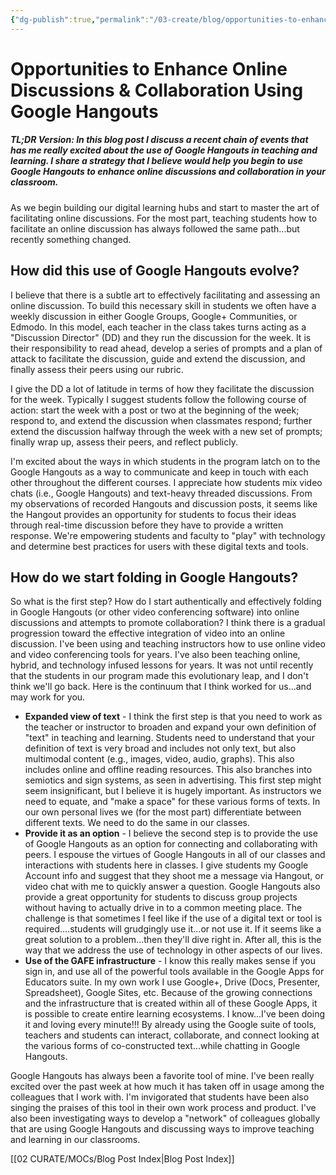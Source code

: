 ```yaml
---
{"dg-publish":true,"permalink":"/03-create/blog/opportunities-to-enhance-online-discussions-and-collaboration-using-google-hangouts/","title":"Opportunities to Enhance Online Discussions & Collaboration Using Google Hangouts","tags":["blended-learning","google","hangouts","hybrid-learning"]}
---
```


# Opportunities to Enhance Online Discussions & Collaboration Using Google Hangouts

##### TL;DR Version: In this blog post I discuss a recent chain of events that has me really excited about the use of Google Hangouts in teaching and learning. I share a strategy that I believe would help you begin to use Google Hangouts to enhance online discussions and collaboration in your classroom.

As we begin building our digital learning hubs and start to master the art of facilitating online discussions. For the most part, teaching students how to facilitate an online discussion has always followed the same path...but recently something changed.

## How did this use of Google Hangouts evolve?

I believe that there is a subtle art to effectively facilitating and assessing an online discussion. To build this necessary skill in students we often have a weekly discussion in either Google Groups, Google+ Communities, or Edmodo. In this model, each teacher in the class takes turns acting as a "Discussion Director" (DD) and they run the discussion for the week. It is their responsibility to read ahead, develop a series of prompts and a plan of attack to facilitate the discussion, guide and extend the discussion, and finally assess their peers using our rubric.

I give the DD a lot of latitude in terms of how they facilitate the discussion for the week. Typically I suggest students follow the following course of action: start the week with a post or two at the beginning of the week; respond to, and extend the discussion when classmates respond; further extend the discussion halfway through the week with a new set of prompts; finally wrap up, assess their peers, and reflect publicly.

I'm excited about the ways in which students in the program latch on to the Google Hangouts as a way to communicate and keep in touch with each other throughout the different courses. I appreciate how students mix video chats (i.e., Google Hangouts) and text-heavy threaded discussions. From my observations of recorded Hangouts and discussion posts, it seems like the Hangout provides an opportunity for students to focus their ideas through real-time discussion before they have to provide a written response. We're empowering students and faculty to "play" with technology and determine best practices for users with these digital texts and tools.

## How do we start folding in Google Hangouts?

So what is the first step? How do I start authentically and effectively folding in Google Hangouts (or other video conferencing software) into online discussions and attempts to promote collaboration? I think there is a gradual progression toward the effective integration of video into an online discussion. I've been using and teaching instructors how to use online video and video conferencing tools for years. I've also been teaching online, hybrid, and technology infused lessons for years. It was not until recently that the students in our program made this evolutionary leap, and I don't think we'll go back. Here is the continuum that I think worked for us...and may work for you.

- **Expanded view of text** \- I think the first step is that you need to work as the teacher or instructor to broaden and expand your own definition of "text" in teaching and learning. Students need to understand that your definition of text is very broad and includes not only text, but also multimodal content (e.g., images, video, audio, graphs). This also includes online and offline reading resources. This also branches into semiotics and sign systems, as seen in advertising. This first step might seem insignificant, but I believe it is hugely important. As instructors we need to equate, and "make a space" for these various forms of texts. In our own personal lives we (for the most part) differentiate between different texts. We need to do the same in our classes.
- **Provide it as an option** - I believe the second step is to provide the use of Google Hangouts as an option for connecting and collaborating with peers. I espouse the virtues of Google Hangouts in all of our classes and interactions with students here in classes. I give students my Google Account info and suggest that they shoot me a message via Hangout, or video chat with me to quickly answer a question. Google Hangouts also provide a great opportunity for students to discuss group projects without having to actually drive in to a common meeting place. The challenge is that sometimes I feel like if the use of a digital text or tool is required....students will grudgingly use it...or not use it. If it seems like a great solution to a problem...then they'll dive right in. After all, this is the way that we address the use of technology in other aspects of our lives.
- **Use of the GAFE infrastructure** - I know this really makes sense if you sign in, and use all of the powerful tools available in the Google Apps for Educators suite. In my own work I use Google+, Drive (Docs, Presenter, Spreadsheet), Google Sites, etc. Because of the growing connections and the infrastructure that is created within all of these Google Apps, it is possible to create entire learning ecosystems. I know...I've been doing it and loving every minute!!! By already using the Google suite of tools, teachers and students can interact, collaborate, and connect looking at the various forms of co-constructed text...while chatting in Google Hangouts.

Google Hangouts has always been a favorite tool of mine. I've been really excited over the past week at how much it has taken off in usage among the colleagues that I work with. I'm invigorated that students have been also singing the praises of this tool in their own work process and product. I've also been investigating ways to develop a "network" of colleagues globally that are using Google Hangouts and discussing ways to improve teaching and learning in our classrooms.

[[02 CURATE/MOCs/Blog Post Index\|Blog Post Index]]